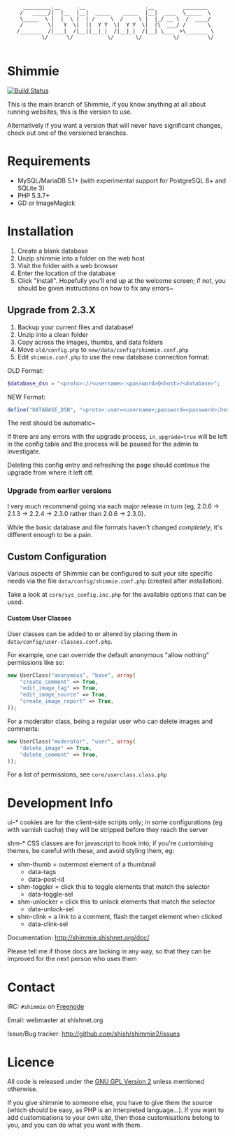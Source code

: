 ```
     _________.__     .__                   .__         ________   
    /   _____/|  |__  |__|  _____    _____  |__|  ____  \_____  \  
    \_____  \ |  |  \ |  | /     \  /     \ |  |_/ __ \  /  ____/  
    /        \|   Y  \|  ||  Y Y  \|  Y Y  \|  |\  ___/ /       \  
   /_______  /|___|  /|__||__|_|  /|__|_|  /|__| \___  >\_______ \ 
           \/      \/           \/       \/          \/         \/ 
                                                                
```

# Shimmie

[![Build Status](https://travis-ci.org/shish/shimmie2.svg?branch=master)](https://travis-ci.org/shish/shimmie2)

This is the main branch of Shimmie, if you know anything at all about running
websites, this is the version to use.

Alternatively if you want a version that will never have significant changes,
check out one of the versioned branches.

# Requirements

- MySQL/MariaDB 5.1+ (with experimental support for PostgreSQL 8+ and SQLite 3)
- PHP 5.3.7+
- GD or ImageMagick

# Installation

1. Create a blank database
2. Unzip shimmie into a folder on the web host
3. Visit the folder with a web browser
4. Enter the location of the database
5. Click "install". Hopefully you'll end up at the welcome screen; if
   not, you should be given instructions on how to fix any errors~

## Upgrade from 2.3.X

1. Backup your current files and database!
2. Unzip into a clean folder
3. Copy across the images, thumbs, and data folders
4. Move `old/config.php` to `new/data/config/shimmie.conf.php`
5. Edit `shimmie.conf.php` to use the new database connection format:

OLD Format:
```php
$database_dsn = "<proto>://<username>:<password>@<host>/<database>";
```

NEW Format:
```php
define("DATABASE_DSN", "<proto>:user=<username>;password=<password>;host=<host>;dbname=<database>");
```

The rest should be automatic~

If there are any errors with the upgrade process, `in_upgrade=true` will
be left in the config table and the process will be paused for the admin
to investigate.

Deleting this config entry and refreshing the page should continue the upgrade from where it left off.


### Upgrade from earlier versions

I very much recommend going via each major release in turn (eg, 2.0.6
-> 2.1.3 -> 2.2.4 -> 2.3.0 rather than 2.0.6 -> 2.3.0).

While the basic database and file formats haven't changed *completely*, it's different
enough to be a pain.


## Custom Configuration

Various aspects of Shimmie can be configured to suit your site specific needs
via the file `data/config/shimmie.conf.php` (created after installation).

Take a look at `core/sys_config.inc.php` for the available options that can
be used.


#### Custom User Classes

User classes can be added to or altered by placing them in
`data/config/user-classes.conf.php`.

For example, one can override the default anonymous "allow nothing" permissions like so:

```php
new UserClass("anonymous", "base", array(
	"create_comment" => True,
	"edit_image_tag" => True,
	"edit_image_source" => True,
	"create_image_report" => True,
));
```

For a moderator class, being a regular user who can delete images and comments:

```php
new UserClass("moderator", "user", array(
	"delete_image" => True,
	"delete_comment" => True,
));
```

For a list of permissions, see `core/userclass.class.php`


# Development Info

ui-* cookies are for the client-side scripts only; in some configurations
(eg with varnish cache) they will be stripped before they reach the server

shm-* CSS classes are for javascript to hook into; if you're customising
themes, be careful with these, and avoid styling them, eg:

- shm-thumb = outermost element of a thumbnail
   * data-tags
   * data-post-id
- shm-toggler = click this to toggle elements that match the selector
  * data-toggle-sel
- shm-unlocker = click this to unlock elements that match the selector
  * data-unlock-sel
- shm-clink = a link to a comment, flash the target element when clicked
  * data-clink-sel

Documentation: http://shimmie.shishnet.org/doc/

Please tell me if those docs are lacking in any way, so that they can be
improved for the next person who uses them


# Contact

IRC: `#shimmie` on [Freenode](irc.freenode.net)

Email: webmaster at shishnet.org

Issue/Bug tracker: http://github.com/shish/shimmie2/issues


# Licence

All code is released under the [GNU GPL Version 2](http://www.gnu.org/licenses/gpl-2.0.html) unless mentioned otherwise.

If you give shimmie to someone else, you have to give them the source (which should be easy, as PHP
is an interpreted language...). If you want to add customisations to your own
site, then those customisations belong to you, and you can do what you want
with them.
